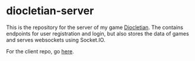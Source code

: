 # diocletian-server

This is the repository for the server of my game [Diocletian](https://miob1781.github.io/diocletian). The contains endpoints for user registration and login, but also stores the data of games and serves websockets using Socket.IO.

For the client repo, go [here](https://github.com/miob1781/diocletian).
